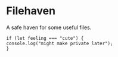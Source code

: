 # Filehaven
A safe haven for some useful files.

```
if (let feeling === "cute") {
console.log("might make private later");
}
```

